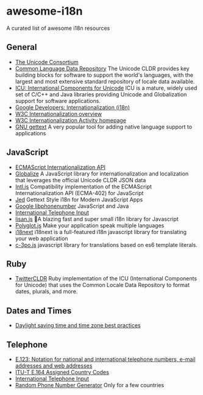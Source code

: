 # awesome-i18n
A curated list of awesome i18n resources

## General

* [The Unicode Consortium](http://unicode.org/)
* [Common Language Data Repository](http://cldr.unicode.org/) The Unicode CLDR provides key building blocks for software to support the world's languages, with the largest and most extensive standard repository of locale data available.
* [ICU: International Components for Unicode](http://site.icu-project.org/) ICU is a mature, widely used set of C/C++ and Java libraries providing Unicode and Globalization support for software applications.
* [Google Developers: Internationalization (i18n)](https://developers.google.com/international/)
* [W3C Internationalization overview](http://www.w3.org/standards/webdesign/i18n)
* [W3C Internationalization Activity homepage](http://www.w3.org/International/)
* [GNU gettext](http://www.gnu.org/software/gettext/) A very popular tool for adding native language support to applications

## JavaScript

* [ECMAScript Internationalization API](http://docs.webplatform.org/wiki/apis/internationalization)
* [Globalize](https://github.com/jquery/globalize)  A JavaScript library for internationalization and localization that leverages the official Unicode CLDR JSON data
* [Intl.js](https://github.com/andyearnshaw/Intl.js)  Compatibility implementation of the ECMAScript Internationalization API (ECMA-402) for JavaScript
* [Jed](http://slexaxton.github.io/Jed/) Gettext Style i18n for Modern JavaScript Apps
* [Google libphonenumber](https://github.com/googlei18n/libphonenumber) JavaScript and Java
* [International Telephone Input](http://jackocnr.com/intl-tel-input.html)
* [lisan.js](http://lisanjs.com) 🚀A blazing fast and super small i18n library for Javascript
* [Polyglot.js](http://airbnb.io/polyglot.js/) Make your application speak multiple languages
* [i18next](http://i18next.com/) i18next is a full-featured i18n javascript library for translating your web application
* [c-3po.js](http://c-3po.js.org) javascript library for translations based on es6 template literals.

## Ruby

* [TwitterCLDR](https://github.com/twitter/twitter-cldr-rb)  Ruby implementation of the ICU (International Components for Unicode) that uses the Common Locale Data Repository to format dates, plurals, and more.

## Dates and Times

* [Daylight saving time and time zone best practices](http://stackoverflow.com/questions/2532729/daylight-saving-time-and-time-zone-best-practices)

## Telephone

* [E.123: Notation for national and international telephone numbers, e-mail addresses and web addresses](http://www.itu.int/rec/T-REC-E.123/en)
* [ITU-T E.164 Assigned Country Codes](http://www.itu.int/dms_pub/itu-t/opb/sp/T-SP-E.164D-11-2011-PDF-E.pdf)
* [International Telephone Input](http://jackocnr.com/intl-tel-input.html)
* [Random Phone Number Generator](https://fakenumber.org/) Only for a few countries
